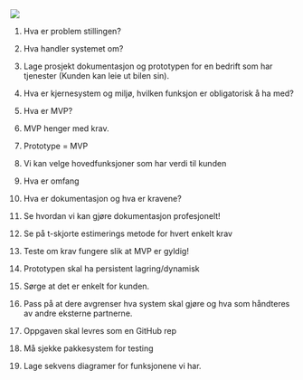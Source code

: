 
<img src="https://imgur.com/a/7lK4LYF.jpg">

1.	Hva er problem stillingen?

2.	Hva handler systemet om?

3.	Lage prosjekt dokumentasjon og prototypen for en bedrift som har tjenester (Kunden kan leie ut bilen sin).

4.	Hva er kjernesystem og miljø, hvilken funksjon er obligatorisk å ha med?


5.	Hva er MVP?

6.	MVP henger med krav.

7.	Prototype = MVP 


8.	Vi kan velge hovedfunksjoner som har verdi til kunden

9.	Hva er omfang

10.	Hva er dokumentasjon og hva er kravene?


11.	Se hvordan vi kan gjøre dokumentasjon profesjonelt!

12.	Se på t-skjorte estimerings metode for hvert enkelt krav

13.	Teste om krav fungere slik at MVP er gyldig!

14.	Prototypen skal ha persistent lagring/dynamisk 

15.	Sørge at det er enkelt for kunden.

16.	Pass på at dere avgrenser hva system skal gjøre og hva som håndteres av andre eksterne partnerne.

17.	Oppgaven skal levres som en GitHub rep

18.	Må sjekke pakkesystem for testing

19.	Lage sekvens diagramer for funksjonene vi har.





